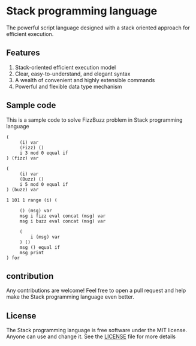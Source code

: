 # Stack programming language
The powerful script language designed with a stack oriented approach for efficient execution. 

## Features

1. Stack-oriented efficient execution model
2. Clear, easy-to-understand, and elegant syntax
3. A wealth of convenient and highly extensible commands
4. Powerful and flexible data type mechanism

## Sample code
This is a sample code to solve FizzBuzz problem in Stack programming language
```stack
(
     (i) var
     (Fizz) ()
     i 3 mod 0 equal if
) (fizz) var

(
     (i) var
     (Buzz) ()
     i 5 mod 0 equal if
) (buzz) var

1 101 1 range (i) (

     () (msg) var
     msg i fizz eval concat (msg) var
     msg i buzz eval concat (msg) var

     (
         i (msg) var
     ) ()
     msg () equal if
     msg print
) for
````

## contribution
Any contributions are welcome! Feel free to open a pull request and help make the Stack programming language even better.

## License
The Stack programming language is free software under the MIT license. Anyone can use and change it. See the [LICENSE](LICENSE) file for more details
